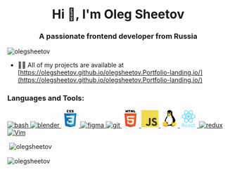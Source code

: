 <h1 align="center">Hi 👋, I'm Oleg Sheetov</h1>
<h3 align="center">A passionate frontend developer from Russia</h3>

<p align="left"> <img src="https://komarev.com/ghpvc/?username=olegsheetov&label=Profile%20views&color=0e75b6&style=flat" alt="olegsheetov" /> </p>

- 👨‍💻 All of my projects are available at [https://olegsheetov.github.io/olegsheetov.Portfolio-landing.io/](https://olegsheetov.github.io/olegsheetov.Portfolio-landing.io/)


<p align="left">
</p>

<h3 align="left">Languages and Tools:</h3>
<p align="left"> <a href="https://www.gnu.org/software/bash/" target="_blank" rel="noreferrer"> <img src="https://www.vectorlogo.zone/logos/gnu_bash/gnu_bash-icon.svg" alt="bash" width="40" height="40"/> </a> <a href="https://www.blender.org/" target="_blank" rel="noreferrer"> <img src="https://download.blender.org/branding/community/blender_community_badge_white.svg" alt="blender" width="40" height="40"/> </a> <a href="https://www.w3schools.com/css/" target="_blank" rel="noreferrer"> <img src="https://raw.githubusercontent.com/devicons/devicon/master/icons/css3/css3-original-wordmark.svg" alt="css3" width="40" height="40"/> </a> <a href="https://www.figma.com/" target="_blank" rel="noreferrer"> <img src="https://www.vectorlogo.zone/logos/figma/figma-icon.svg" alt="figma" width="40" height="40"/> </a> <a href="https://git-scm.com/" target="_blank" rel="noreferrer"> <img src="https://www.vectorlogo.zone/logos/git-scm/git-scm-icon.svg" alt="git" width="40" height="40"/> </a> <a href="https://www.w3.org/html/" target="_blank" rel="noreferrer"> <img src="https://raw.githubusercontent.com/devicons/devicon/master/icons/html5/html5-original-wordmark.svg" alt="html5" width="40" height="40"/> </a> <a href="https://developer.mozilla.org/en-US/docs/Web/JavaScript" target="_blank" rel="noreferrer"> <img src="https://raw.githubusercontent.com/devicons/devicon/master/icons/javascript/javascript-original.svg" alt="javascript" width="40" height="40"/> </a> <a href="https://www.linux.org/" target="_blank" rel="noreferrer"> <img src="https://raw.githubusercontent.com/devicons/devicon/master/icons/linux/linux-original.svg" alt="linux" width="40" height="40"/> </a> <a href="https://reactjs.org/" target="_blank" rel="noreferrer"> <img src="https://raw.githubusercontent.com/devicons/devicon/master/icons/react/react-original-wordmark.svg" alt="react" width="40" height="40"/>
<img src="https://cdn.jsdelivr.net/gh/devicons/devicon/icons/redux/redux-original.svg" alt='redux' width'='40' height='40' />
<img src="https://cdn.jsdelivr.net/gh/devicons/devicon/icons/vim/vim-original.svg"  alt='Vim' width='40' height='40'/>
  </a> </p>

<p>&nbsp;<img align="center" src="https://github-readme-stats.vercel.app/api?username=olegsheetov&show_icons=true&locale=en" alt="olegsheetov" /></p>

<p><img align="center" src="https://github-readme-streak-stats.herokuapp.com/?user=olegsheetov&" alt="olegsheetov" /></p>
